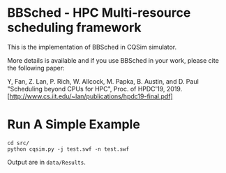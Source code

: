 # BBSched - HPC Multi-resource scheduling framework
This is the implementation of BBSched in CQSim simulator.

More details is available and if you use BBSched in your work, please cite the following paper:

Y, Fan, Z. Lan, P. Rich, W. Allcock, M. Papka, B. Austin, and D. Paul "Scheduling beyond CPUs for HPC", Proc. of HPDC'19, 2019.[http://www.cs.iit.edu/~lan/publications/hpdc19-final.pdf]

# Run A Simple Example
```
cd src/
python cqsim.py -j test.swf -n test.swf
```


Output are in ```data/Results```.

